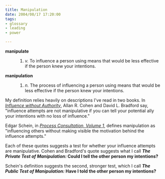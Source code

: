 ```yaml
--- 
title: Manipulation
date: 2004/08/17 17:20:00
tags: 
- glossary
- leading
- power

---
```


<dl> <dt> <strong>manipulate</strong> </dt> <dd>
<ol>
	<li> <em>v.</em>  To influence a person using means that would be less effective if the person knew your intentions.</li>
</ol>
</dd> </dl> <dl> <dt> <strong>manipulation</strong> </dt> <dd>
<ol>
	<li> <em>n.</em>  The process of influencing a person using means that would be less effective if the person knew your intentions.</li>
</ol>
</dd> </dl> My definition relies heavily on descriptions I've read in two books.  In <em><a href="http://www.amazon.com/exec/obidos/ASIN/0471548944/dalehemer-20">Influence without Authority</a></em>, Allan R. Cohen and David L. Bradford say, "influence attempts are not manipulative if you can tell your potential ally your intentions with no loss of influence."

Edgar Schein, in <em><a href="http://www.amazon.com/exec/obidos/ASIN/0201067366/dalehemer-20">Process Consultation, Volume 1</a></em>, defines manipulation as "influencing others without making visible the motivation behind the influence attempts."

Each of these quotes suggests a test for whether your influence attempts are manipulative.  Cohen and Bradford's quote suggests what I call <strong><em>The Private Test of Manipulation:</em>  Could I tell the other person my intentions?</strong>

Schein's definition suggests the second, stronger test, which I call <strong><em>The Public Test of Manipulation:</em>  Have I told the other person my intentions?</strong>
